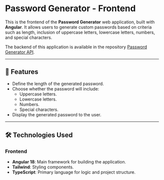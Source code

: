 # Password Generator - Frontend

This is the frontend of the **Password Generator** web application, built with **Angular**. It allows users to generate custom passwords based on criteria such as length, inclusion of uppercase letters, lowercase letters, numbers, and special characters.

The backend of this application is available in the repository [Password Generator API](https://github.com/TarcisioLuiz/password-generator-api).

---

## 🚀 **Features**

- Define the length of the generated password.
- Choose whether the password will include:
  - Uppercase letters.
  - Lowercase letters.
  - Numbers.
  - Special characters.
- Display the generated password to the user.

---

## 🛠️ **Technologies Used**

### Frontend
- **Angular 18**: Main framework for building the application.
- **Tailwind**: Styling components.
- **TypeScript**: Primary language for logic and project structure.
